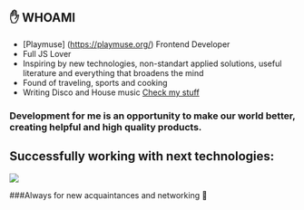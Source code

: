 ## :hand: WHOAMI

- [Playmuse] (https://playmuse.org/) Frontend Developer
- Full JS Lover
- Inspiring by new technologies, non-standart applied solutions, useful literature and everything that broadens the mind
- Found of traveling, sports and cooking
- Writing Disco and House music [Check my stuff](https://soundcloud.com/sun_rhythms)

### Development for me is an opportunity to make our world better, creating helpful and high quality products.

## Successfully working with next technologies:

<img src="https://img.shields.io/badge/HTML5-#E34F26?style=for-the-badge&logo=HTML5&logoColor=ЦВЕТ ЛОГОТИПА"/>


###Always for new acquaintances and networking 👋
